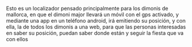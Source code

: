 Esto es un localizador pensado principalmente para los dimonis de mallorca, en que el dimoni major llevará un móvil con el gps activado, y mediante una app en un teléfono android, irá emitiendo su posición, y con ella, la de todos los dimonis
a una web, para que las personas interesadas en saber su posición, puedan saber donde están y seguir la fiesta que va con ellos
